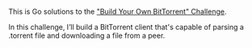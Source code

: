 This is Go solutions to the
["Build Your Own BitTorrent" Challenge](https://app.codecrafters.io/courses/bittorrent/overview).

In this challenge, I’ll build a BitTorrent client that's capable of parsing a
.torrent file and downloading a file from a peer.
